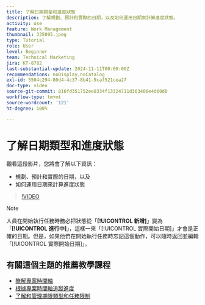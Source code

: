 ```yaml
---
title: 了解日期類型和進度狀態
description: 了解規劃、預計和實際的日期，以及如何運用日期來計算進度狀態。
activity: use
feature: Work Management
thumbnail: 335095.jpeg
type: Tutorial
role: User
level: Beginner
team: Technical Marketing
jira: KT-8782
last-substantial-update: 2024-11-11T00:00:00Z
recommendations: noDisplay,noCatalog
exl-id: 5504c294-80d4-4c37-8b41-9caf521cea27
doc-type: video
source-git-commit: 816fd351752ee8334f13324711d363406e4d60d0
workflow-type: tm+mt
source-wordcount: '121'
ht-degree: 100%

---
```


# 了解日期類型和進度狀態

觀看這段影片，您將會了解以下資訊：

* 規劃、預計和實際的日期，以及
* 如何運用日期來計算進度狀態

>[!VIDEO](https://video.tv.adobe.com/v/335095/?quality=12&learn=on)

>[!NOTE]
>
>人員在開始執行任務時務必把狀態從「**[!UICONTROL 新增]**」變為「**[!UICONTROL 進行中]**」，這樣一來「[!UICONTROL 實際開始日期]」才會是正確的日期。但是，如果他們在開始執行任務時忘記這個動作，可以隨時返回並編輯「[!UICONTROL 實際開始日期]」。


## 有關這個主題的推薦教學課程

* [瞭解專案時間軸](/help/manage-work/project-timelines/understand-project-timelines.md)
* [根據專案時間軸追蹤進度](/help/manage-work/project-timelines/track-work-progress-from-the-project-timeline.md)
* [了解和管理期限類型和任務限制](/help/manage-work/intermediate-projects/understand-and-manage-duration-types-and-task-constraints.md)

